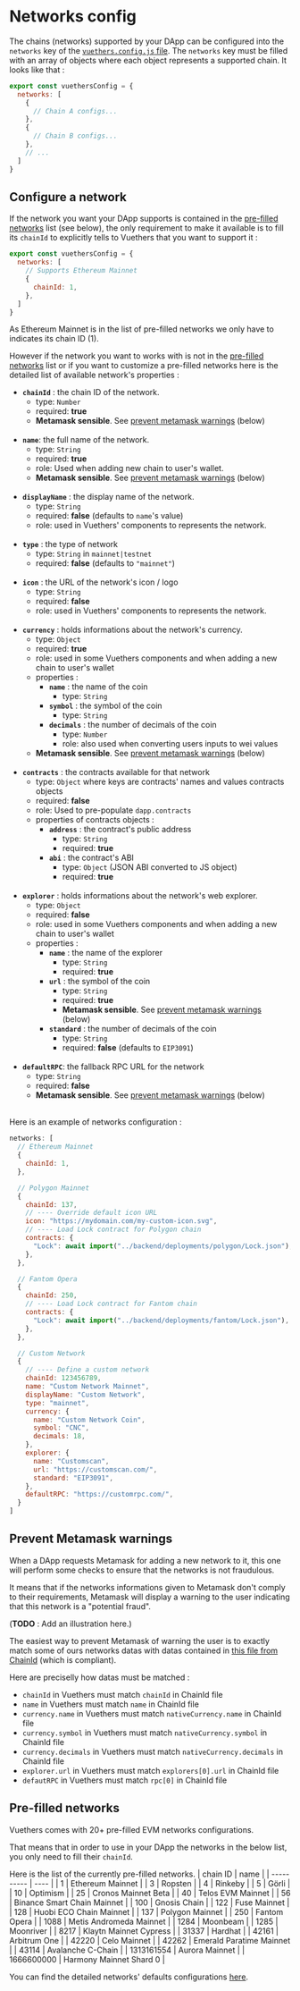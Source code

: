 # Networks config

The chains (networks) supported by your DApp can be configured into the `networks` key of the [`vuethers.config.js` file](/guide/vuethers-config-js.html).
The `networks` key must be filled with an array of objects where each object represents a supported chain. It looks like that :
```js
export const vuethersConfig = {
  networks: [
    {
      // Chain A configs...
    },
    {
      // Chain B configs...
    },
    // ...
  ]
}
```

## Configure a network
If the network you want your DApp supports is contained in the [pre-filled networks](/guide/configurations/networks-config.html#pre-filled-networks) list (see below), the only requirement to make it available is to fill its `chainId` to explicitly tells to Vuethers that you want to support it :
```js
export const vuethersConfig = {
  networks: [
    // Supports Ethereum Mainnet
    {
      chainId: 1,
    },
  ]
}
```
As Ethereum Mainnet is in the list of pre-filled networks we only have to indicates its chain ID (1).


However if the network you want to works with is not in the [pre-filled networks](/guide/configurations/networks-config.html#pre-filled-networks) list or if you want to customize a pre-filled networks here is the detailed list of available network's properties :
- **`chainId`** : the chain ID of the network.
  - type: `Number`
  - required: **true**
  - **Metamask sensible**. See [prevent metamask warnings](/guide/configurations/networks-config.html#prevent-metamask-warnings) (below)
<br/><br/>
- **`name`**: the full name of the network.
  - type: `String`
  - required: **true**
  - role: Used when adding new chain to user's wallet.
  - **Metamask sensible**. See [prevent metamask warnings](/guide/configurations/networks-config.html#prevent-metamask-warnings) (below)
<br/><br/>
- **`displayName`** : the display name of the network.
  - type: `String`
  - required: **false** (defaults to `name`'s value)
  - role: used in Vuethers' components to represents the network.
<br/><br/>
- **`type`** : the type of network
  - type: `String` in `mainnet|testnet`
  - required: **false** (defaults to `"mainnet"`)
<br/><br/>
- **`icon`** : the URL of the network's icon / logo
  - type: `String`
  - required: **false**
  - role: used in Vuethers' components to represents the network.
<br/><br/>
- **`currency`** : holds informations about the network's currency.
  - type: `Object`
  - required: **true**
  - role: used in some Vuethers components and when adding a new chain to user's wallet
  - properties :
    - **`name`** : the name of the coin
      - type: `String`
    - **`symbol`** : the symbol of the coin
      - type: `String`
    - **`decimals`** : the number of decimals of the coin
      - type: `Number`
      - role: also used when converting users inputs to wei values
  - **Metamask sensible**. See [prevent metamask warnings](/guide/configurations/networks-config.html#prevent-metamask-warnings) (below)
<br/><br/>
- **`contracts`** : the contracts available for that network
  - type: `Object` where keys are contracts' names and values contracts objects
  - required: **false**
  - role: Used to pre-populate `dapp.contracts`
  - properties of contracts objects :
    - **`address`** : the contract's public address
      - type: `String`
      - required: **true**
    - **`abi`** : the contract's ABI
      - type: `Object` (JSON ABI converted to JS object)
      - required: **true**
<br/><br/>
- **`explorer`** : holds informations about the network's web explorer.
  - type: `Object`
  - required: **false**
  - role: used in some Vuethers components and when adding a new chain to user's wallet
  - properties :
    - **`name`** : the name of the explorer
      - type: `String`
      - required: **true**
    - **`url`** : the symbol of the coin
      - type: `String`
      - required: **true**
      - **Metamask sensible**. See [prevent metamask warnings](/guide/configurations/networks-config.html#prevent-metamask-warnings) (below)
    - **`standard`** : the number of decimals of the coin
      - type: `String`
      - required: **false** (defaults to `EIP3091`)
<br/><br/>
- **`defaultRPC`**: the fallback RPC URL for the network
  - type: `String`
  - required: **false**
  - **Metamask sensible**. See [prevent metamask warnings](/guide/configurations/networks-config.html#prevent-metamask-warnings) (below)
<br/><br/>

Here is an example of networks configuration :
```js
networks: [
  // Ethereum Mainnet
  {
    chainId: 1,
  },

  // Polygon Mainnet
  {
    chainId: 137,
    // ---- Override default icon URL
    icon: "https://mydomain.com/my-custom-icon.svg",
    // ---- Load Lock contract for Polygon chain
    contracts: {  
      "Lock": await import("../backend/deployments/polygon/Lock.json"),
    },
  },

  // Fantom Opera
  {
    chainId: 250,
    // ---- Load Lock contract for Fantom chain
    contracts: {  
      "Lock": await import("../backend/deployments/fantom/Lock.json"),
    },
  },

  // Custom Network
  {
    // ---- Define a custom network
    chainId: 123456789,
    name: "Custom Network Mainnet",
    displayName: "Custom Network",
    type: "mainnet",
    currency: {
      name: "Custom Network Coin",
      symbol: "CNC",
      decimals: 18,
    },
    explorer: {
      name: "Customscan",
      url: "https://customscan.com/",
      standard: "EIP3091",
    },
    defaultRPC: "https://customrpc.com/",
  }
]
```


## Prevent Metamask warnings
When a DApp requests Metamask for adding a new network to it, this one will perform some checks to ensure that the networks is not fraudulous.

It means that if the networks informations given to Metamask don't comply to their requirements, Metamask will display a warning to the user indicating that this network is a "potential fraud".

(**TODO** : Add an illustration here.)

The easiest way to prevent Metamask of warning the user is to exactly match some of ours networks datas with datas contained in [this file from ChainId](https://chainid.network/chains.json) (which is compliant).

Here are preciselly how datas must be matched :
- `chainId` in Vuethers must match `chainId` in ChainId file
- `name` in Vuethers must match `name` in ChainId file
- `currency.name` in Vuethers must match `nativeCurrency.name` in ChainId file
- `currency.symbol` in Vuethers must match `nativeCurrency.symbol` in ChainId file
- `currency.decimals` in Vuethers must match `nativeCurrency.decimals` in ChainId file
- `explorer.url` in Vuethers must match `explorers[0].url` in ChainId file
- `defautRPC` in Vuethers must match `rpc[0]` in ChainId file


## Pre-filled networks
Vuethers comes with 20+ pre-filled EVM networks configurations.

That means that in order to use in your DApp the networks in the below list, you only need to fill their `chainId`.

Here is the list of the currently pre-filled networks.
| chain ID   | name |
| ---------- | ---- |
| 1          | Ethereum Mainnet |
| 3          | Ropsten |
| 4          | Rinkeby |
| 5          | Görli |
| 10         | Optimism |
| 25         | Cronos Mainnet Beta |
| 40         | Telos EVM Mainnet |
| 56         | Binance Smart Chain Mainnet |
| 100        | Gnosis Chain |
| 122        | Fuse Mainnet |
| 128        | Huobi ECO Chain Mainnet |
| 137        | Polygon Mainnet |
| 250        | Fantom Opera |
| 1088       | Metis Andromeda Mainnet |
| 1284       | Moonbeam |
| 1285       | Moonriver |
| 8217       | Klaytn Mainnet Cypress |
| 31337      | Hardhat |
| 42161      | Arbitrum One |
| 42220      | Celo Mainnet |
| 42262      | Emerald Paratime Mainnet |
| 43114      | Avalanche C-Chain |
| 1313161554 | Aurora Mainnet |
| 1666600000 | Harmony Mainnet Shard 0 |

You can find the detailed networks' defaults configurations [here](https://github.com/0Lilian/vuethers/blob/main/src/composables/config/vuethers.config-default.js).
